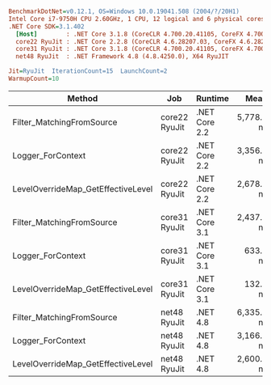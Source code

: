 ``` ini

BenchmarkDotNet=v0.12.1, OS=Windows 10.0.19041.508 (2004/?/20H1)
Intel Core i7-9750H CPU 2.60GHz, 1 CPU, 12 logical and 6 physical cores
.NET Core SDK=3.1.402
  [Host]        : .NET Core 3.1.8 (CoreCLR 4.700.20.41105, CoreFX 4.700.20.41903), X64 RyuJIT
  core22 RyuJit : .NET Core 2.2.8 (CoreCLR 4.6.28207.03, CoreFX 4.6.28208.02), X64 RyuJIT
  core31 RyuJit : .NET Core 3.1.8 (CoreCLR 4.700.20.41105, CoreFX 4.700.20.41903), X64 RyuJIT
  net48 RyuJit  : .NET Framework 4.8 (4.8.4250.0), X64 RyuJIT

Jit=RyuJit  IterationCount=15  LaunchCount=2  
WarmupCount=10  

```
|                             Method |           Job |       Runtime |       Mean |    Error |    StdDev |
|----------------------------------- |-------------- |-------------- |-----------:|---------:|----------:|
|          Filter_MatchingFromSource | core22 RyuJit | .NET Core 2.2 | 5,778.8 ns | 77.70 ns | 116.29 ns |
|                  Logger_ForContext | core22 RyuJit | .NET Core 2.2 | 3,356.2 ns | 35.10 ns |  52.54 ns |
| LevelOverrideMap_GetEffectiveLevel | core22 RyuJit | .NET Core 2.2 | 2,678.3 ns | 31.66 ns |  46.40 ns |
|          Filter_MatchingFromSource | core31 RyuJit | .NET Core 3.1 | 2,437.2 ns | 70.78 ns | 105.94 ns |
|                  Logger_ForContext | core31 RyuJit | .NET Core 3.1 |   633.6 ns |  9.23 ns |  13.82 ns |
| LevelOverrideMap_GetEffectiveLevel | core31 RyuJit | .NET Core 3.1 |   132.2 ns |  4.05 ns |   5.93 ns |
|          Filter_MatchingFromSource |  net48 RyuJit |      .NET 4.8 | 6,335.1 ns | 80.60 ns | 118.14 ns |
|                  Logger_ForContext |  net48 RyuJit |      .NET 4.8 | 3,166.1 ns | 41.34 ns |  61.87 ns |
| LevelOverrideMap_GetEffectiveLevel |  net48 RyuJit |      .NET 4.8 | 2,600.9 ns | 33.21 ns |  49.71 ns |
